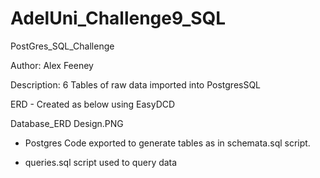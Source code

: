 # AdelUni_Challenge9_SQL
PostGres_SQL_Challenge

Author: Alex Feeney

Description: 6 Tables of raw data imported into PostgresSQL 



ERD - Created as below using EasyDCD

Database_ERD Design.PNG




- Postgres Code exported to generate tables as in schemata.sql script. 

- queries.sql script used to query data


